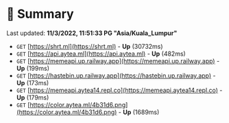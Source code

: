 # 📖 Summary
Last updated: **11/3/2022, 11:51:33 PG "Asia/Kuala_Lumpur"**

- `GET` [https://shrt.ml](https://shrt.ml) - **Up** (30732ms)
- `GET` [https://api.aytea.ml](https://api.aytea.ml) - **Up** (482ms)
- `GET` [https://memeapi.up.railway.app](https://memeapi.up.railway.app) - **Up** (199ms)
- `GET` [https://hastebin.up.railway.app](https://hastebin.up.railway.app) - **Up** (173ms)
- `GET` [https://memeapi.aytea14.repl.co](https://memeapi.aytea14.repl.co) - **Up** (179ms)
- `GET` [https://color.aytea.ml/4b31d6.png](https://color.aytea.ml/4b31d6.png) - **Up** (1689ms)
